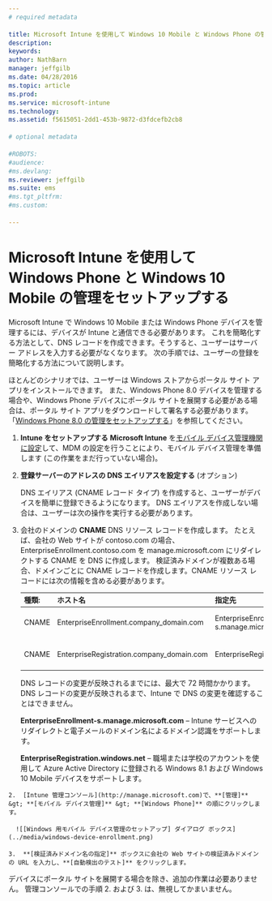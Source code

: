 ```yaml
---
# required metadata

title: Microsoft Intune を使用して Windows 10 Mobile と Windows Phone の管理をセットアップする | Microsoft Intune
description:
keywords:
author: NathBarn
manager: jeffgilb
ms.date: 04/28/2016
ms.topic: article
ms.prod:
ms.service: microsoft-intune
ms.technology:
ms.assetid: f5615051-2dd1-453b-9872-d3fdcefb2cb8

# optional metadata

#ROBOTS:
#audience:
#ms.devlang:
ms.reviewer: jeffgilb
ms.suite: ems
#ms.tgt_pltfrm:
#ms.custom:

---
```



# Microsoft Intune を使用して Windows Phone と Windows 10 Mobile の管理をセットアップする
Microsoft Intune で Windows 10 Mobile または Windows Phone デバイスを管理するには、デバイスが Intune と通信できる必要があります。 これを簡略化する方法として、DNS レコードを作成できます。そうすると、ユーザーはサーバー アドレスを入力する必要がなくなります。 次の手順では、ユーザーの登録を簡略化する方法について説明します。  

ほとんどのシナリオでは、ユーザーは Windows ストアからポータル サイト アプリをインストールできます。 また、Windows Phone 8.0 デバイスを管理する場合や、Windows Phone デバイスにポータル サイトを展開する必要がある場合は、ポータル サイト アプリをダウンロードして署名する必要があります。 「[Windows Phone 8.0 の管理をセットアップする](set-up-windows-phone-8.0-management-with-microsoft-intune.md)」を参照してください。

1.  **Intune をセットアップする** **Microsoft Intune** を[モバイル デバイス管理機関に設定](get-ready-to-enroll-devices-in-microsoft-intune.md#set-mobile-device-management-authority)して、MDM の設定を行うことにより、モバイル デバイス管理を準備します (この作業をまだ行っていない場合)。

2.  **登録サーバーのアドレスの DNS エイリアスを設定する** (オプション)

    DNS エイリアス (CNAME レコード タイプ) を作成すると、ユーザーがデバイスを簡単に登録できるようになります。 DNS エイリアスを作成しない場合は、ユーザーは次の操作を実行する必要があります。

  1.  会社のドメインの **CNAME** DNS リソース レコードを作成します。 たとえば、会社の Web サイトが contoso.com の場合、EnterpriseEnrollment.contoso.com を manage.microsoft.com にリダイレクトする CNAME を DNS に作成します。 検証済みドメインが複数ある場合、ドメインごとに CNAME レコードを作成します。CNAME リソース レコードには次の情報を含める必要があります。

      |種類:|ホスト名|指定先|TTL|
      |--------|-------------|-------------|-------|
      |CNAME|EnterpriseEnrollment.company_domain.com|EnterpriseEnrollment-s.manage.microsoft.com |1 時間|
      |CNAME|EnterpriseRegistration.company_domain.com|EnterpriseRegistration.windows.net|1 時間|

      DNS レコードの変更が反映されるまでには、最大で 72 時間かかります。 DNS レコードの変更が反映されるまで、Intune で DNS の変更を確認することはできません。

      **EnterpriseEnrollment-s.manage.microsoft.com** – Intune サービスへのリダイレクトと電子メールのドメイン名によるドメイン認識をサポートします。

      **EnterpriseRegistration.windows.net** – 職場または学校のアカウントを使用して Azure Active Directory に登録される Windows 8.1 および Windows 10 Mobile デバイスをサポートします。

    2.  [Intune 管理コンソール](http://manage.microsoft.com)で、**[管理]** &gt; **[モバイル デバイス管理]** &gt; **[Windows Phone]** の順にクリックします。

      ![[Windows 用モバイル デバイス管理のセットアップ] ダイアログ ボックス](../media/windows-device-enrollment.png)

    3.  **[検証済みドメイン名の指定]** ボックスに会社の Web サイトの検証済みドメインの URL を入力し、**[自動検出のテスト]** をクリックします。



デバイスにポータル サイトを展開する場合を除き、追加の作業は必要ありません。  管理コンソールでの手順 2. および 3. は、無視してかまいません。


<!--HONumber=May16_HO2-->


